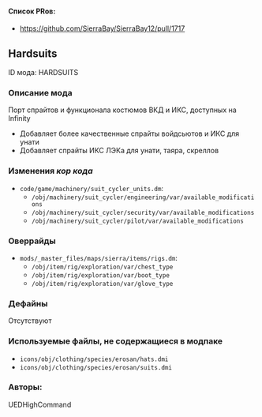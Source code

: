 
#### Список PRов:

- https://github.com/SierraBay/SierraBay12/pull/1717
<!--
  Ссылки на PRы, связанные с модом:
  - Создание
  - Большие изменения
-->

<!-- Название мода. Не важно на русском или на английском. -->
## Hardsuits

ID мода: HARDSUITS
<!--
  Название модпака прописными буквами, СОЕДИНЁННЫМИ_ПОДЧЁРКИВАНИЕМ,
  которое ты будешь использовать для обозначения файлов.
-->

### Описание мода

Порт спрайтов и функционала костюмов ВКД и ИКС, доступных на Infinity
- Добавляет более качественные спрайты войдсьютов и ИКС для унати
- Добавляет спрайты ИКС ЛЭКа для унати, таяра, скреллов
<!--
  Что он делает, что добавляет: что, куда, зачем и почему - всё здесь.
  А также любая полезная информация.
-->

### Изменения *кор кода*

- `code/game/machinery/suit_cycler_units.dm`:
  - `/obj/machinery/suit_cycler/engineering/var/available_modifications`
  - `/obj/machinery/suit_cycler/security/var/available_modifications`
  - `/obj/machinery/suit_cycler/pilot/var/available_modifications`
<!--
  Если вы редактировали какие-либо процедуры или переменные в кор коде,
  они должны быть указаны здесь.
  Нужно указать и файл, и процедуры/переменные.

  Изменений нет - напиши "Отсутствуют"
-->

### Оверрайды

- `mods/_master_files/maps/sierra/items/rigs.dm`:
  - `/obj/item/rig/exploration/var/chest_type`
  - `/obj/item/rig/exploration/var/boot_type`
  - `/obj/item/rig/exploration/var/glove_type`

<!--
  Если ты добавлял новый модульный оверрайд, его нужно указать здесь.
  Здесь указываются оверрайды в твоём моде и папке `_master_files`

  Изменений нет - напиши "Отсутствуют"
-->

### Дефайны

Отсутствуют
<!--
  Если требовалось добавить какие-либо дефайны, укажи файлы,
  в которые ты их добавил, а также перечисли имена.
  И то же самое, если ты используешь дефайны, определённые другим модом.

  Не используешь - напиши "Отсутствуют"
-->

### Используемые файлы, не содержащиеся в модпаке

- `icons/obj/clothing/species/erosan/hats.dmi`
- `icons/obj/clothing/species/erosan/suits.dmi`
<!--
  Будь то немодульный файл или модульный файл, который не содержится в папке,
  принадлежащей этому конкретному моду, он должен быть упомянут здесь.
  Хорошими примерами являются иконки или звуки, которые используются одновременно
  несколькими модулями, или что-либо подобное.
-->

### Авторы:

UEDHighCommand
<!--
  Здесь находится твой никнейм
  Если работал совместно - никнеймы тех, кто помогал.
  В случае порта чего-либо должна быть ссылка на источник.
-->
